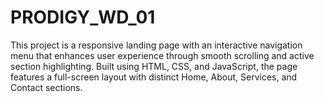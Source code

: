 # PRODIGY_WD_01
This project is a responsive landing page with an interactive navigation menu that enhances user experience through smooth scrolling and active section highlighting. Built using HTML, CSS, and JavaScript, the page features a full-screen layout with distinct Home, About, Services, and Contact sections.
